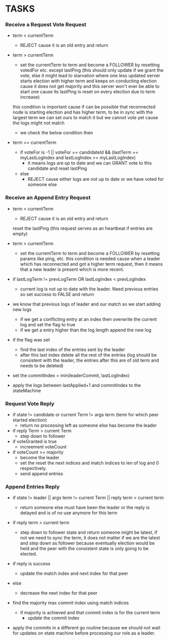 # TASKS

### Receive a Request Vote Request
    
 - term < currentTerm
    - REJECT cause it is an old entry and return

 - term > currentTerm 
    - set the currentTerm to term and become a FOLLOWER by resetting votedFor etc. except lastPing (this should only update if we grant the vote, else it might lead to starvation where one less updated server starts election with higher term and keeps on conducting election cause it does not get majority and this server won't ever be able to start one cause its lastPing is reset on every election due to term increase)
    
    this condition is important cause if can be possible that reconnected node is starting
    election and has higher term, to be in sync with the largest term we can set ours to match it but we cannot vote yet cause the logs might not match
    
    - we check the below condition then

 - term == currentTerm
    - if voteFor is -1 || voteFor == candidateId  && (lastTerm == myLastLogIndex  and lastLogIndex >= myLastLogIndex)
        - it means logs are up to date and we can GRANT vote to this candidate and reset lastPing
    - else
        - REJECT cause either logs are not up to date or we have voted for someone else


### Receive an Append Entry Request

 - term < currentTerm
    - REJECT cause it is an old entry and return
    
    reset the lastPing (this request serves as an heartbeat if entries are empty)

 - term > currentTerm
    - set the currentTerm to term and become a FOLLOWER by resetting params like ping, etc.
    this condition is needed cause when a leader which has reconnected and got a higher term request, then it means that a new leader is present which is more recent.

 - if lastLogTerm != prevLogTerm OR lastLogIndex < prevLogIndex
    - current log is not up to date with the leader. Need previous entries so set success to FALSE and return

 - we know that previous logs of leader and our match so we start adding new logs
    - if we get a conflicting entry at an index then overwrite the current log and set the flag to true
    - if we get a entry higher than the log length append the new log

 - if the flag was set
    - find the last index of the entries sent by the leader
    - after this last index delete all the rest of the entries 
    (log should be consistent with the leader, the entries after this are of old term and needs to be deleted)

 - set the commitIndex = min(leaderCommit, lastLogIndex)

 - apply the logs between lastApplied+1 and commitIndex to the stateMachine


### Request Vote Reply

 - if state != candidate or current Term != args term (term for which peer started election)
    - return no processing left as someone else has become the leader
 - if reply Term > current Term
    - step down to follower
 - if voteGranted is true
    - increement voteCount
 - if voteCount >= majority
    - become the leader
    - set the reset the next indices and match indices to len of log and 0 respectively.
    - send append entries
    

### Append Entries Reply

 - if state != leader || args term != current Term || reply term < current term
    - return 
    someone else must have been the leader or the reply is delayed and is of no use anymore for this term

 - if reply term > current term
    - step down to follower state and return
    someone might be latest, if not we need to sync the term, it does not matter if we are the latest and step down as follower because eventually election would be held and the peer with the consistent state is only going to be elected.

 - if reply is success
    - update the match index and next index for that peer
 - else
    - decrease the next index for that peer
    
 - find the majority max commit index using match indices
    - if majority is achieved and that commit index is for the current term
        - update the commit index

 - apply the commits in a different go routine because we should not wait for updates on state machine before processing our role as a leader.
    

